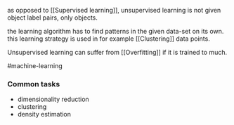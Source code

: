 as opposed to [[Supervised learning]], unsupervised learning is not given object label pairs, only objects.

the learning algorithm has to find patterns in the given data-set on its own.
this learning strategy is used in for example [[Clustering]] data points.

Unsupervised learning can suffer from [[Overfitting]] if it is trained to much.

#machine-learning 

### Common tasks
- dimensionality reduction
- clustering
- density estimation